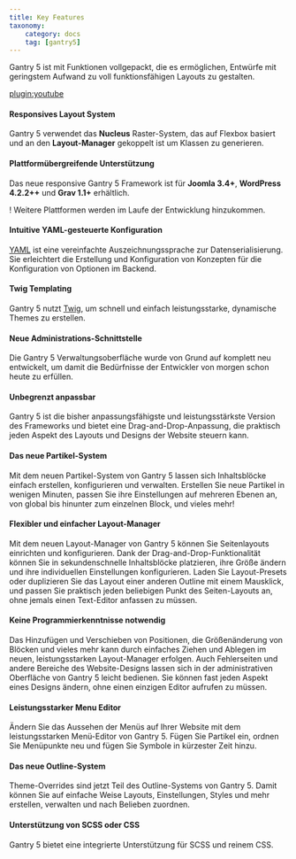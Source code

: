 ```yaml
---
title: Key Features
taxonomy:
    category: docs
    tag: [gantry5]
---
```


Gantry 5 ist mit Funktionen vollgepackt, die es ermöglichen, Entwürfe mit geringstem Aufwand zu voll funktionsfähigen Layouts zu gestalten.

[plugin:youtube](https://www.youtube.com/watch?v=H0RCz-ziJoo)

#### Responsives Layout System

Gantry 5 verwendet das **Nucleus** Raster-System, das auf Flexbox basiert und an den **Layout-Manager** gekoppelt ist um Klassen zu generieren.

#### Plattformübergreifende Unterstützung

Das neue responsive Gantry 5 Framework ist für **Joomla 3.4+**, **WordPress 4.2.2++** und **Grav 1.1+** erhältlich.

! Weitere Plattformen werden im Laufe der Entwicklung hinzukommen.

#### Intuitive YAML-gesteuerte Konfiguration

[YAML](http://yaml.org/) ist eine vereinfachte Auszeichnungssprache zur Datenserialisierung. Sie erleichtert die Erstellung und Konfiguration von Konzepten für die Konfiguration von Optionen im Backend.

#### Twig Templating

Gantry 5 nutzt [Twig](http://twig.sensiolabs.org/), um schnell und einfach leistungsstarke, dynamische Themes zu erstellen.

#### Neue Administrations-Schnittstelle

Die Gantry 5 Verwaltungsoberfläche wurde von Grund auf komplett neu entwickelt, um damit die Bedürfnisse der Entwickler von morgen schon heute zu erfüllen.

#### Unbegrenzt anpassbar

Gantry 5 ist die bisher anpassungsfähigste und leistungsstärkste Version des Frameworks und bietet eine Drag-and-Drop-Anpassung, die praktisch jeden Aspekt des Layouts und Designs der Website steuern kann.

#### Das neue Partikel-System

Mit dem neuen Partikel-System von Gantry 5 lassen sich Inhaltsblöcke einfach erstellen, konfigurieren und verwalten. Erstellen Sie neue Partikel in wenigen Minuten, passen Sie ihre Einstellungen auf mehreren Ebenen an, von global bis hinunter zum einzelnen Block, und vieles mehr!

#### Flexibler und einfacher Layout-Manager

Mit dem neuen Layout-Manager von Gantry 5 können Sie Seitenlayouts einrichten und konfigurieren. Dank der Drag-and-Drop-Funktionalität können Sie in sekundenschnelle Inhaltsblöcke platzieren, ihre Größe ändern und ihre individuellen Einstellungen konfigurieren. Laden Sie Layout-Presets oder duplizieren Sie das Layout einer anderen Outline mit einem Mausklick, und passen Sie praktisch jeden beliebigen Punkt des Seiten-Layouts an, ohne jemals einen Text-Editor anfassen zu müssen.

#### Keine Programmierkenntnisse notwendig

Das Hinzufügen und Verschieben von Positionen, die Größenänderung von Blöcken und vieles mehr kann durch einfaches Ziehen und Ablegen im neuen, leistungsstarken Layout-Manager erfolgen. Auch Fehlerseiten und andere Bereiche des Website-Designs lassen sich in der administrativen Oberfläche von Gantry 5 leicht bedienen. Sie können fast jeden Aspekt eines Designs ändern, ohne einen einzigen Editor aufrufen zu müssen.

#### Leistungsstarker Menu Editor

Ändern Sie das Aussehen der Menüs auf Ihrer Website mit dem leistungsstarken Menü-Editor von Gantry 5. Fügen Sie Partikel ein, ordnen Sie Menüpunkte neu und fügen Sie Symbole in kürzester Zeit hinzu.

#### Das neue Outline-System

Theme-Overrides sind jetzt Teil des Outline-Systems von Gantry 5. Damit können Sie auf einfache Weise Layouts, Einstellungen, Styles und mehr erstellen, verwalten und nach Belieben zuordnen.

#### Unterstützung von SCSS oder CSS

Gantry 5 bietet eine integrierte Unterstützung für SCSS und reinem CSS.
